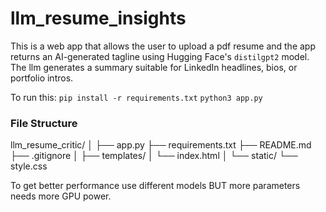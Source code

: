 # llm_resume_insights

This is a web app that allows the user to upload a pdf resume and 
the app returns an AI-generated tagline using Hugging Face's `distilgpt2`
model.
The llm generates a summary suitable for LinkedIn headlines, bios, or portfolio intros.


To run this:
`pip install -r requirements.txt`
`python3 app.py`


### File Structure
llm_resume_critic/
│
├── app.py
├── requirements.txt
├── README.md
├── .gitignore
│
├── templates/
│   └── index.html
│
└── static/
    └── style.css



To get better performance use different models BUT more parameters needs more GPU power.
